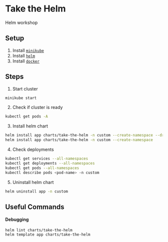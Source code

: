 # Take the Helm

Helm workshop

## Setup

1. Install [`minikube`](https://minikube.sigs.k8s.io/docs/start/)
2. Install [`helm`](https://helm.sh/docs/intro/install/)
3. Install [`docker`](https://docs.docker.com/get-docker/)

## Steps

1. Start cluster
```bash
minikube start
```
2. Check if cluster is ready
```bash
kubectl get pods -A
```
3. Install helm chart
```bash
helm install app charts/take-the-helm -n custom --create-namespace --dry-run
helm install app charts/take-the-helm -n custom --create-namespace
```
4. Check deployments
```bash
kubectl get services --all-namespaces
kubectl get deployments --all-namespaces
kubectl get pods --all-namespaces
kubectl describe pods <pod-name> -n custom
```
5. Uninstall helm chart
```bash
helm uninstall app -n custom
```

## Useful Commands

#### Debugging

```
helm lint charts/take-the-helm
helm template app charts/take-the-helm
```
